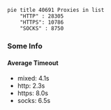 
```mermaid
pie title 40691 Proxies in list
    "HTTP" : 28305
    "HTTPS": 10786
    "SOCKS" : 8750
```

### Some Info
#### Average Timeout

- mixed: 4.1s
- http: 2.3s
- https: 8.0s
- socks: 6.5s